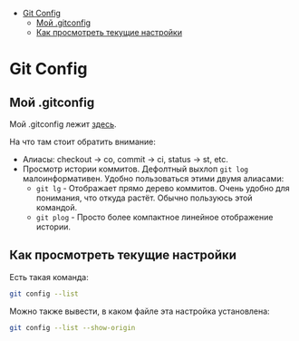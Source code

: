 <!--ts-->
* [Git Config](./config.md#git-config)
   * [Мой .gitconfig](./config.md#мой-gitconfig)
   * [Как просмотреть текущие настройки](./config.md#как-просмотреть-текущие-настройки)
<!--te-->


# Git Config

## Мой .gitconfig

Мой .gitconfig лежит [здесь](https://github.com/yuliy/study_git/blob/main/.gitconfig).

На что там стоит обратить внимание:
  * Алиасы: checkout -> co, commit -> ci, status -> st, etc.
  * Просмотр истории коммитов. Дефолтный выхлоп ```git log``` малоинформативен. Удобно пользоваться этими двумя алиасами:
    * ```git lg``` - Отображает прямо дерево коммитов. Очень удобно для понимания, что откуда растёт. Обычно пользуюсь этой командой.
    * ```git plog``` - Просто более компактное линейное отображение истории.

## Как просмотреть текущие настройки
Есть такая команда:
```bash
git config --list
```

Можно также вывести, в каком файле эта настройка установлена:
```bash
git config --list --show-origin
```

